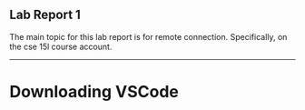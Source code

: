## Lab Report 1

The main topic for this lab report is for remote connection. Specifically, on the cse 15l course account.

---

# Downloading VSCode


